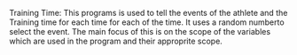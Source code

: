 Training Time: This programs is used to tell the events of the athlete and the Training time for each time for each of the time. It uses a random numberto select the event. The main focus of this is on the scope of the variables which are used in the program and their approprite scope.
